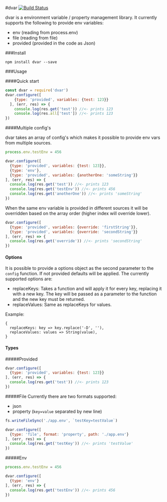 #dvar    [![Build Status](https://travis-ci.org/reneweb/dvar.svg?branch=master)](https://travis-ci.org/reneweb/dvar)

dvar is a environment variable / property management library.
It currently supports the following to provide env variables:

- env (reading from process.env)
- file (reading from file)
- provided (provided in the code as Json)

###Install

`npm install dvar --save`

###Usage

####Quick start
```javascript
const dvar = require('dvar')
dvar.configure([
    {type: 'provided', variables: {test: 123}}
  ], (err, res) => {
    console.log(res.get('test')) //<- prints 123
    console.log(res.all['test']) //<- prints 123
})
```

####Multiple config's

dvar takes an array of config's which makes it possible to provide env vars from multiple sources.
```javascript
process.env.testEnv = 456

dvar.configure([
  {type: 'provided', variables: {test: 123}},
  {type: 'env'},
  {type: 'provided', variables: {anotherOne: 'someString'}}
], (err, res) => {
  console.log(res.get('test')) //<- prints 123
  console.log(res.get('testEnv')) //<- prints 456
  console.log(res.get('anotherOne')) //<- prints 'someString'
})
```

When the same env variable is provided in different sources it will be overridden based on the array order (higher index will override lower).
```javascript
dvar.configure([
  {type: 'provided', variables: {override: 'firstString'}},
  {type: 'provided', variables: {override: 'secondString'}}
], (err, res) => {
  console.log(res.get('override')) //<- prints 'secondString'
})
```

#### Options
It is possible to provide a options object as the second parameter to the `config` function. If not provided defaults will be applied.
The currently supported options are:
- replaceKeys: Takes a function and will apply it for every key, replacing it with a new key. The key will be passed as a parameter to the function and the new key must be returned.
- replaceValues: Same as replaceKeys for values.

Example:

```
{
  replaceKeys: key => key.replace('-D', ''),
  replaceValues: values => String(value),
}
```

#### Types

#####Provided
```javascript
dvar.configure([
  {type: 'provided', variables: {test: 123}}
], (err, res) => {
  console.log(res.get('test')) //<- prints 123
})
```

#####File
Currently there are two formats supported:
- json
- property (`key=value` separated by new line)

```javascript
fs.writeFileSync('./app.env', `testKey=testValue`)

dvar.configure([
  {type: 'file', format: 'property', path: './app.env'}
], (err, res) => {
  console.log(res.get('testKey')) //<- prints 'testValue'
})
```

#####Env
```javascript
process.env.testEnv = 456

dvar.configure([
  {type: 'env'}
], (err, res) => {
  console.log(res.get('testEnv')) //<- prints 456
})
```
